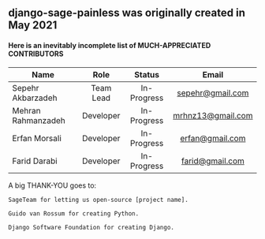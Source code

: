 ## django-sage-painless was originally created in May 2021
#### Here is an inevitably incomplete list of MUCH-APPRECIATED CONTRIBUTORS 

| Name                          | Role                     | Status                     | Email                      |
| ----------------------------- |:------------------------:|:--------------------------:|:--------------------------:|
| Sepehr Akbarzadeh             | Team Lead                |  In-Progress               |  sepehr@gmail.com          |
| Mehran Rahmanzadeh            | Developer                |  In-Progress               |  mrhnz13@gmail.com         |
| Erfan Morsali                 | Developer                |  In-Progress               |  erfan@gmail.com           |
| Farid Darabi                  | Developer                |  In-Progress               |  farid@gmail.com           |


A big THANK-YOU goes to:

    SageTeam for letting us open-source [project name].

    Guido van Rossum for creating Python.

    Django Software Foundation for creating Django.
